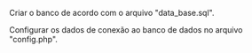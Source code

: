 Criar o banco de acordo com o arquivo "data_base.sql".

Configurar os dados de conexão ao banco de dados no arquivo "config.php".
